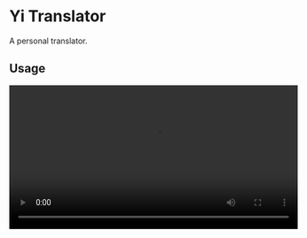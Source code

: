 # Yi Translator

A personal translator.

## Usage

<video width="520" height="auto" controls>
  <source src="https://ik.imagekit.io/junxio/video/demo-yi.mp4" type="video/mp4">
  Demo Link: https://ik.imagekit.io/junxio/video/demo-yi.mp4
</video>
